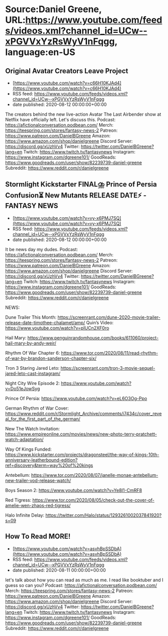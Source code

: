 # Source:Daniel Greene, URL:https://www.youtube.com/feeds/videos.xml?channel_id=UCw--xPGVVxYzRsWyV1nFqgg, language:en-US

## Original Avatar Creators Leave Project
 - [https://www.youtube.com/watch?v=c66H10KJAd4](https://www.youtube.com/watch?v=c66H10KJAd4)
 - RSS feed: https://www.youtube.com/feeds/videos.xml?channel_id=UCw--xPGVVxYzRsWyV1nFqgg
 - date published: 2020-08-12 00:00:00+00:00

The creators behind the new live-action Avatar The Last Airbender show at Netflix have officially left. Let's discuss this. 
Podcast: https://afictionalconversation.podbean.com/
Merch: https://teespring.com/stores/fantasy-news-2
Patreon: https://www.patreon.com/DanielBGreene
Amazon: https://www.amazon.com/shop/danielgreene
Discord Server: https://discord.gg/xUzhVv4
Twitter: https://twitter.com/DanielBGreene?lang=en
Twitch: https://www.twitch.tv/fantasynews
Instagram: https://www.instagram.com/dgreene101/
GoodReads: https://www.goodreads.com/user/show/82239739-daniel-greene
Subreddit: https://www.reddit.com/r/danielgreene

## Stormlight Kickstarter FINAL⛈️ Prince of Persia Confusion⏳ New Mutants RELEASE DATE⚡ -FANTASY NEWS
 - [https://www.youtube.com/watch?v=vy-x6PMJ7SQ](https://www.youtube.com/watch?v=vy-x6PMJ7SQ)
 - RSS feed: https://www.youtube.com/feeds/videos.xml?channel_id=UCw--xPGVVxYzRsWyV1nFqgg
 - date published: 2020-08-12 00:00:00+00:00

It be news day my dudes. 
Podcast: https://afictionalconversation.podbean.com/
Merch: https://teespring.com/stores/fantasy-news-2
Patreon: https://www.patreon.com/DanielBGreene
Amazon: https://www.amazon.com/shop/danielgreene
Discord Server: https://discord.gg/xUzhVv4
Twitter: https://twitter.com/DanielBGreene?lang=en
Twitch: https://www.twitch.tv/fantasynews
Instagram: https://www.instagram.com/dgreene101/
GoodReads: https://www.goodreads.com/user/show/82239739-daniel-greene
Subreddit: https://www.reddit.com/r/danielgreene

NEWS:

Dune Trailer This Month: https://screenrant.com/dune-2020-movie-trailer-release-date-timothee-chalamet/amp/
Quin’s Video: https://www.youtube.com/watch?v=pIUCn2XF0ro

Hail Mary: https://www.penguinrandomhouse.com/books/611060/project-hail-mary-by-andy-weir/

Rhythm Of War Chapter 6: https://www.tor.com/2020/08/11/read-rhythm-of-war-by-brandon-sanderson-chapter-six/

Tron 3 Staring Jared Leto: https://screenrant.com/tron-3-movie-sequel-jared-leto-cast-instagram/

Night City Wire Episode 2: https://www.youtube.com/watch?v=Do51eJowSyg

Prince Of Persia: https://www.youtube.com/watch?v=eL6O3Og-Ppo

German Rhythm of War Cover: https://www.reddit.com/r/Stormlight_Archive/comments/i7434c/cover_reveal_for_the_first_part_of_the_german/

New The Watch Invitation: https://www.empireonline.com/movies/news/new-photo-terry-pratchett-watch-adaptation/

Way Of Kings Funded: https://www.kickstarter.com/projects/dragonsteel/the-way-of-kings-10th-anniversary-leatherbound-edition?ref=discovery&term=way%20of%20kings

Antebellum: https://www.tor.com/2020/08/07/janelle-monae-antebellum-new-trailer-vod-release-watch/

Boys Season 2: https://www.youtube.com/watch?v=Ye8I1-CmRF8

Red Tigress: https://www.tor.com/2020/08/05/check-out-the-cover-of-amelie-wen-zhaos-red-tigress/

Halo Infinite Delay: https://twitter.com/Halo/status/1293261002037841920?s=09

## How To Read MORE!
 - [https://www.youtube.com/watch?v=asvhBpSSDbA](https://www.youtube.com/watch?v=asvhBpSSDbA)
 - RSS feed: https://www.youtube.com/feeds/videos.xml?channel_id=UCw--xPGVVxYzRsWyV1nFqgg
 - date published: 2020-08-11 00:00:00+00:00

let's talk about how you can read as much as me. I read like booktuber and I guess so can you? 
Podcast: https://afictionalconversation.podbean.com/
Merch: https://teespring.com/stores/fantasy-news-2
Patreon: https://www.patreon.com/DanielBGreene
Amazon: https://www.amazon.com/shop/danielgreene
Discord Server: https://discord.gg/xUzhVv4
Twitter: https://twitter.com/DanielBGreene?lang=en
Twitch: https://www.twitch.tv/fantasynews
Instagram: https://www.instagram.com/dgreene101/
GoodReads: https://www.goodreads.com/user/show/82239739-daniel-greene
Subreddit: https://www.reddit.com/r/danielgreene

